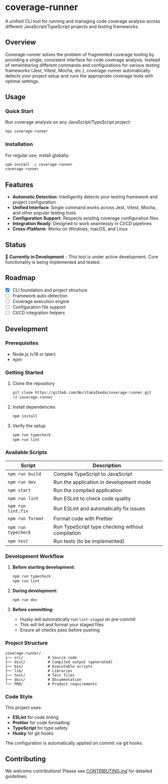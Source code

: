 # coverage-runner

A unified CLI tool for running and managing code coverage analysis across different JavaScript/TypeScript projects and testing frameworks.

## Overview

Coverage-runner solves the problem of fragmented coverage tooling by providing a single, consistent interface for code coverage analysis. Instead of remembering different commands and configurations for various testing frameworks (Jest, Vitest, Mocha, etc.), coverage-runner automatically detects your project setup and runs the appropriate coverage tools with optimal settings.

## Usage

### Quick Start

Run coverage analysis on any JavaScript/TypeScript project:

```bash
npx coverage-runner
```

### Installation

For regular use, install globally:

```bash
npm install -g coverage-runner
coverage-runner
```

## Features

- **Automatic Detection**: Intelligently detects your testing framework and project configuration
- **Unified Interface**: Single command works across Jest, Vitest, Mocha, and other popular testing tools
- **Configuration Support**: Respects existing coverage configuration files
- **Integration Ready**: Designed to work seamlessly in CI/CD pipelines
- **Cross-Platform**: Works on Windows, macOS, and Linux

## Status

🚧 **Currently in Development** - This tool is under active development. Core functionality is being implemented and tested.

## Roadmap

- [x] CLI foundation and project structure
- [ ] Framework auto-detection
- [ ] Coverage execution engine
- [ ] Configuration file support
- [ ] CI/CD integration helpers

## Development

### Prerequisites

- Node.js (v18 or later)
- npm

### Getting Started

1. Clone the repository

   ```bash
   git clone https://github.com/NoritakaIkeda/coverage-runner.git
   cd coverage-runner
   ```

2. Install dependencies

   ```bash
   npm install
   ```

3. Verify the setup

   ```bash
   npm run typecheck
   npm run lint
   ```

### Available Scripts

| Script | Description |
|--------|-------------|
| `npm run build` | Compile TypeScript to JavaScript |
| `npm run dev` | Run the application in development mode |
| `npm start` | Run the compiled application |
| `npm run lint` | Run ESLint to check code quality |
| `npm run lint:fix` | Run ESLint and automatically fix issues |
| `npm run format` | Format code with Prettier |
| `npm run typecheck` | Run TypeScript type checking without compilation |
| `npm test` | Run tests (to be implemented) |

### Development Workflow

1. **Before starting development:**

   ```bash
   npm run typecheck
   npm run lint
   ```

2. **During development:**

   ```bash
   npm run dev
   ```

3. **Before committing:**
   - Husky will automatically run `lint-staged` on pre-commit
   - This will lint and format your staged files
   - Ensure all checks pass before pushing

### Project Structure

```text
coverage-runner/
├── src/           # Source code
├── dist/          # Compiled output (generated)
├── bin/           # Executable scripts
├── lib/           # Libraries
├── test/          # Test files
├── docs/          # Documentation
└── PRD/           # Product requirements
```

### Code Style

This project uses:

- **ESLint** for code linting
- **Prettier** for code formatting
- **TypeScript** for type safety
- **Husky** for git hooks

The configuration is automatically applied on commit via git hooks.

## Contributing

We welcome contributions! Please see [CONTRIBUTING.md](CONTRIBUTING.md) for detailed guidelines.

